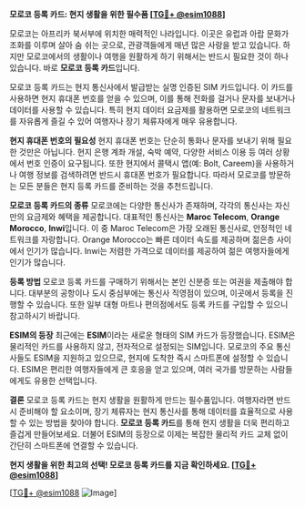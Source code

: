 **모로코 등록 카드: 현지 생활을 위한 필수품 [[TG💪+ @esim1088](https://t.me/s/esim1088)]**

모로코는 아프리카 북서부에 위치한 매력적인 나라입니다. 이곳은 유럽과 아랍 문화가 조화를 이루며 살아 숨 쉬는 곳으로, 관광객들에게 매년 많은 사랑을 받고 있습니다. 하지만 모로코에서의 생활이나 여행을 원활하게 하기 위해서는 반드시 필요한 것이 하나 있습니다. 바로 **모로코 등록 카드**입니다. 

모로코 등록 카드는 현지 통신사에서 발급받는 실명 인증된 SIM 카드입니다. 이 카드를 사용하면 현지 휴대폰 번호를 얻을 수 있으며, 이를 통해 전화를 걸거나 문자를 보내거나 데이터를 사용할 수 있습니다. 특히 현지 데이터 요금제를 활용하면 모로코의 네트워크를 자유롭게 즐길 수 있어 여행자나 장기 체류자에게 매우 유용합니다.

**현지 휴대폰 번호의 필요성**
현지 휴대폰 번호는 단순히 통화나 문자를 보내기 위해 필요한 것만은 아닙니다. 현지 은행 계좌 개설, 숙박 예약, 다양한 서비스 이용 등 여러 상황에서 번호 인증이 요구됩니다. 또한 현지에서 콜택시 앱(예: Bolt, Careem)을 사용하거나 여행 정보를 검색하려면 반드시 휴대폰 번호가 필요합니다. 따라서 모로코를 방문하는 모든 분들은 현지 등록 카드를 준비하는 것을 추천드립니다.

**모로코 등록 카드의 종류**
모로코에는 다양한 통신사가 존재하며, 각각의 통신사는 자신만의 요금제와 혜택을 제공합니다. 대표적인 통신사는 **Maroc Telecom**, **Orange Morocco**, **Inwi**입니다. 이 중 Maroc Telecom은 가장 오래된 통신사로, 안정적인 네트워크를 자랑합니다. Orange Morocco는 빠른 데이터 속도를 제공하며 젊은층 사이에서 인기가 많습니다. Inwi는 저렴한 가격으로 데이터를 제공하여 젊은 여행자들에게 인기가 많습니다.

**등록 방법**
모로코 등록 카드를 구매하기 위해서는 본인 신분증 또는 여권을 제출해야 합니다. 대부분의 공항이나 도시 중심부에는 통신사 직영점이 있으며, 이곳에서 등록을 진행할 수 있습니다. 또한 일부 대형 마트나 편의점에서도 등록 카드를 구입할 수 있으니 참고하시기 바랍니다.

**ESIM의 등장**
최근에는 **ESIM**이라는 새로운 형태의 SIM 카드가 등장했습니다. ESIM은 물리적인 카드를 사용하지 않고, 전자적으로 설정되는 SIM입니다. 모로코의 주요 통신사들도 ESIM을 지원하고 있으므로, 현지에 도착한 즉시 스마트폰에 설정할 수 있습니다. ESIM은 편리한 여행자들에게 큰 호응을 얻고 있으며, 여러 국가를 방문하는 사람들에게도 유용한 선택입니다.

**결론**
모로코 등록 카드는 현지 생활을 원활하게 만드는 필수품입니다. 여행자라면 반드시 준비해야 할 요소이며, 장기 체류자는 현지 통신사를 통해 데이터를 효율적으로 사용할 수 있는 방법을 찾아야 합니다. **모로코 등록 카드**를 통해 현지 생활을 더욱 편리하고 즐겁게 만들어보세요. 더불어 ESIM의 등장으로 이제는 복잡한 물리적 카드 교체 없이 간단히 스마트폰에 연결할 수 있습니다. 

**현지 생활을 위한 최고의 선택! 모로코 등록 카드를 지금 확인하세요. [[TG💪+ @esim1088](https://t.me/s/esim1088)]**

[[TG💪+ @esim1088](https://t.me/s/esim1088) ![Image](https://i.postimg.cc/Y0z9fWf4/image.png)]